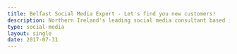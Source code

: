 ```yaml
---
title: Belfast Social Media Expert - Let's find you new customers!
description: Northern Ireland's leading social media consultant based in Belfast, providing complete social media services that will build brand awareness and find you new customers.
type: social-media
layout: single
date: 2017-07-31
---
```

